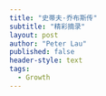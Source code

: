 ```yaml
---
title: "史蒂夫·乔布斯传"
subtitle: "精彩摘录"
layout: post
author: "Peter Lau"
published: false
header-style: text
tags:
  - Growth
---
```






